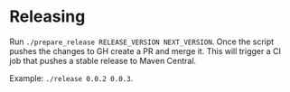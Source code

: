 Releasing
=========

Run `./prepare_release RELEASE_VERSION NEXT_VERSION`.
Once the script pushes the changes to GH create a PR and merge it. This will trigger a CI job that pushes a stable release to Maven Central.

Example: `./release 0.0.2 0.0.3`.
